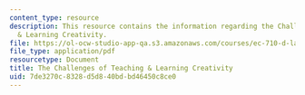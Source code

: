 ```yaml
---
content_type: resource
description: This resource contains the information regarding the Challenges of Teaching
  & Learning Creativity.
file: https://ol-ocw-studio-app-qa.s3.amazonaws.com/courses/ec-710-d-lab-medical-technologies-for-the-developing-world-spring-2010/7de3270c8328d5d840bdbd46450c8ce0_MITEC_710S10_lesn_on_cret.pdf
file_type: application/pdf
resourcetype: Document
title: The Challenges of Teaching & Learning Creativity
uid: 7de3270c-8328-d5d8-40bd-bd46450c8ce0
---
```

